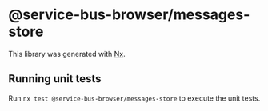 # @service-bus-browser/messages-store

This library was generated with [Nx](https://nx.dev).

## Running unit tests

Run `nx test @service-bus-browser/messages-store` to execute the unit tests.
